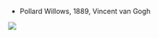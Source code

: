 * Pollard Willows, 1889, Vincent van Gogh
<img src="https://64.media.tumblr.com/abe71c8716a3f0faa943b1fa60243e84/11d05f628dcb8483-e7/s1280x1920/a2bd7c0800aaa831050a5f27b1627c0de284b845.jpg">

